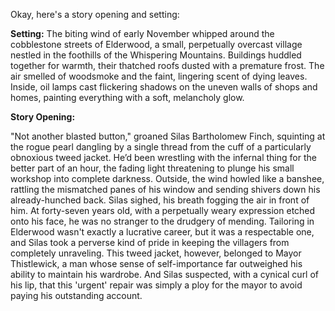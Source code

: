 Okay, here's a story opening and setting:

**Setting:** The biting wind of early November whipped around the cobblestone streets of Elderwood, a small, perpetually overcast village nestled in the foothills of the Whispering Mountains. Buildings huddled together for warmth, their thatched roofs dusted with a premature frost. The air smelled of woodsmoke and the faint, lingering scent of dying leaves. Inside, oil lamps cast flickering shadows on the uneven walls of shops and homes, painting everything with a soft, melancholy glow.

**Story Opening:**

"Not another blasted button," groaned Silas Bartholomew Finch, squinting at the rogue pearl dangling by a single thread from the cuff of a particularly obnoxious tweed jacket. He’d been wrestling with the infernal thing for the better part of an hour, the fading light threatening to plunge his small workshop into complete darkness. Outside, the wind howled like a banshee, rattling the mismatched panes of his window and sending shivers down his already-hunched back. Silas sighed, his breath fogging the air in front of him. At forty-seven years old, with a perpetually weary expression etched onto his face, he was no stranger to the drudgery of mending. Tailoring in Elderwood wasn't exactly a lucrative career, but it was a respectable one, and Silas took a perverse kind of pride in keeping the villagers from completely unraveling. This tweed jacket, however, belonged to Mayor Thistlewick, a man whose sense of self-importance far outweighed his ability to maintain his wardrobe. And Silas suspected, with a cynical curl of his lip, that this 'urgent' repair was simply a ploy for the mayor to avoid paying his outstanding account.
